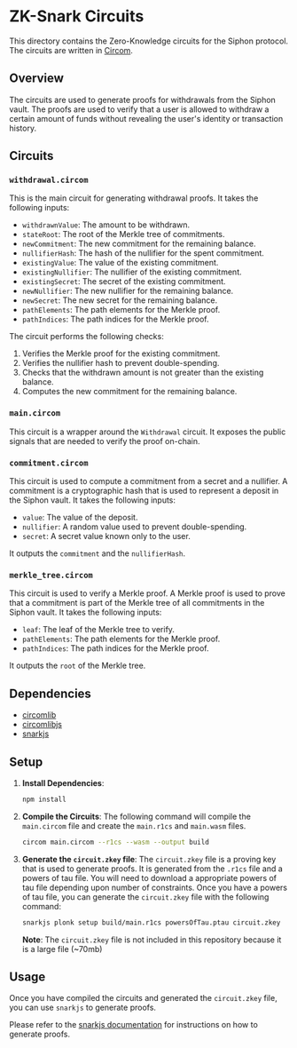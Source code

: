# ZK-Snark Circuits

This directory contains the Zero-Knowledge circuits for the Siphon protocol. The circuits are written in [Circom](https://docs.circom.io/).

## Overview

The circuits are used to generate proofs for withdrawals from the Siphon vault. The proofs are used to verify that a user is allowed to withdraw a certain amount of funds without revealing the user's identity or transaction history.

## Circuits

### `withdrawal.circom`

This is the main circuit for generating withdrawal proofs. It takes the following inputs:

-   `withdrawnValue`: The amount to be withdrawn.
-   `stateRoot`: The root of the Merkle tree of commitments.
-   `newCommitment`: The new commitment for the remaining balance.
-   `nullifierHash`: The hash of the nullifier for the spent commitment.
-   `existingValue`: The value of the existing commitment.
-   `existingNullifier`: The nullifier of the existing commitment.
-   `existingSecret`: The secret of the existing commitment.
-   `newNullifier`: The new nullifier for the remaining balance.
-   `newSecret`: The new secret for the remaining balance.
-   `pathElements`: The path elements for the Merkle proof.
-   `pathIndices`: The path indices for the Merkle proof.

The circuit performs the following checks:

1.  Verifies the Merkle proof for the existing commitment.
2.  Verifies the nullifier hash to prevent double-spending.
3.  Checks that the withdrawn amount is not greater than the existing balance.
4.  Computes the new commitment for the remaining balance.

### `main.circom`

This circuit is a wrapper around the `Withdrawal` circuit. It exposes the public signals that are needed to verify the proof on-chain.

### `commitment.circom`

This circuit is used to compute a commitment from a secret and a nullifier. A commitment is a cryptographic hash that is used to represent a deposit in the Siphon vault. It takes the following inputs:

-   `value`: The value of the deposit.
-   `nullifier`: A random value used to prevent double-spending.
-   `secret`: A secret value known only to the user.

It outputs the `commitment` and the `nullifierHash`.

### `merkle_tree.circom`

This circuit is used to verify a Merkle proof. A Merkle proof is used to prove that a commitment is part of the Merkle tree of all commitments in the Siphon vault. It takes the following inputs:

-   `leaf`: The leaf of the Merkle tree to verify.
-   `pathElements`: The path elements for the Merkle proof.
-   `pathIndices`: The path indices for the Merkle proof.

It outputs the `root` of the Merkle tree.

## Dependencies

-   [circomlib](https://github.com/iden3/circomlib)
-   [circomlibjs](https://github.com/iden3/circomlibjs)
-   [snarkjs](https://github.com/iden3/snarkjs)

## Setup

1.  **Install Dependencies**:
    ```bash
    npm install
    ```

2.  **Compile the Circuits**:
    The following command will compile the `main.circom` file and create the `main.r1cs` and `main.wasm` files.
    ```bash
    circom main.circom --r1cs --wasm --output build
    ```

3.  **Generate the `circuit.zkey` file**:
    The `circuit.zkey` file is a proving key that is used to generate proofs. It is generated from the `.r1cs` file and a powers of tau file. You will need to download a appropriate powers of tau file depending upon number of constraints.
    Once you have a powers of tau file, you can generate the `circuit.zkey` file with the following command:
    ```bash
    snarkjs plonk setup build/main.r1cs powersOfTau.ptau circuit.zkey
    ```
    **Note**: The `circuit.zkey` file is not included in this repository because it is a large file (~70mb)

## Usage

Once you have compiled the circuits and generated the `circuit.zkey` file, you can use `snarkjs` to generate proofs. 

Please refer to the [snarkjs documentation](https://github.com/iden3/snarkjs) for instructions on how to generate proofs.
